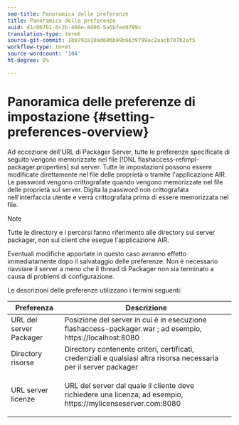 ```yaml
---
seo-title: Panoramica delle preferenze
title: Panoramica delle preferenze
uuid: d1c067b1-6c2b-460e-8d00-5a5bfee0789c
translation-type: tm+mt
source-git-commit: 1b9792a10ad606b99b6639799ac2aacb707b2af5
workflow-type: tm+mt
source-wordcount: '184'
ht-degree: 0%

---
```



# Panoramica delle preferenze di impostazione {#setting-preferences-overview}

Ad eccezione dell&#39;URL di Packager Server, tutte le preferenze specificate di seguito vengono memorizzate nel file [!DNL flashaccess-refimpl-packager.properties] sul server. Tutte le impostazioni possono essere modificate direttamente nel file delle proprietà o tramite l&#39;applicazione AIR. Le password vengono crittografate quando vengono memorizzate nel file delle proprietà sul server. Digita la password non crittografata nell&#39;interfaccia utente e verrà crittografata prima di essere memorizzata nel file.

>[!NOTE]
>
>Tutte le directory e i percorsi fanno riferimento alle directory sul server packager, non sul client che esegue l&#39;applicazione AIR.

Eventuali modifiche apportate in questo caso avranno effetto immediatamente dopo il salvataggio delle preferenze. Non è necessario riavviare il server a meno che il thread di Packager non sia terminato a causa di problemi di configurazione.

Le descrizioni delle preferenze utilizzano i termini seguenti:

<table frame="all" colsep="1" rowsep="1" class="+ topic/table adobe-d/table " id="table_tj5_hcz_n4"> 
 <thead class="- topic/thead "> 
  <tr rowsep="1" class="- topic/row "> 
   <th colname="1" class="- topic/entry entry"> Preferenza </th> 
   <th colname="2" class="- topic/entry entry"> Descrizione </th> 
  </tr> 
 </thead>
 <tbody class="- topic/tbody "> 
  <tr rowsep="1" class="- topic/row "> 
   <td colname="1" class="- topic/entry "> URL del server Packager </td> 
   <td colname="2" class="- topic/entry "> Posizione del server in cui è in esecuzione <span class="filepath"> flashaccess-packager.war </span>; ad esempio, <span class="filepath"> https://localhost:8080 </span> </td> 
  </tr> 
  <tr rowsep="1" class="- topic/row "> 
   <td colname="1" class="- topic/entry "> Directory risorse </td> 
   <td colname="2" class="- topic/entry "> Directory contenente criteri, certificati, credenziali e qualsiasi altra risorsa necessaria per il server packager </td> 
  </tr> 
  <tr rowsep="0" class="- topic/row "> 
   <td colname="1" class="- topic/entry "> URL server licenze </td> 
   <td colname="2" class="- topic/entry "> <p class="- topic/p ">URL del server dal quale il cliente deve richiedere una licenza; ad esempio, <span class="filepath"> https://mylicenseserver.com:8080 </span> </p> </td> 
  </tr> 
 </tbody> 
</table>

